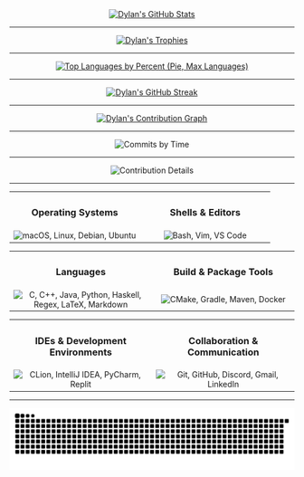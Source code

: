 <div align="center">
  <a href="https://github.com/dhodgson615">
    <img
      src="https://github-readme-stats.vercel.app/api?username=dhodgson615&show_icons=true&theme=gruvbox&count_private=true&include_all_commits=true"
      alt="Dylan's GitHub Stats"
    />
  </a>
</div>

<hr />

<div align="center">
  <a href="https://github.com/dhodgson615">
    <img
      src="https://github-profile-trophy.vercel.app/?username=dhodgson615&theme=gruvbox&margin-w=20&margin-h=20&column=3"
      alt="Dylan's Trophies"
    />
  </a>
</div>

<hr />

<div align="center">
  <a href="https://github.com/dhodgson615">
    <img
      src="https://github-readme-stats.vercel.app/api/top-langs/?username=dhodgson615&theme=gruvbox&hide=html,css&layout=pie&langs_count=11"
      alt="Top Languages by Percent (Pie, Max Languages)"
      style="max-width: 500px"
    />
  </a>
</div>

<hr />

<div align="center">
  <a href="https://github.com/dhodgson615">
    <img
      src="https://github-readme-streak-stats.herokuapp.com/?user=dhodgson615&theme=gruvbox"
      alt="Dylan's GitHub Streak"
    />
  </a>
</div>

<hr />

<div align="center">
  <a href="https://github.com/dhodgson615">
    <img
      src="https://github-readme-activity-graph.vercel.app/graph?username=dhodgson615&theme=gruvbox"
      alt="Dylan's Contribution Graph"
    />
  </a>
</div>

<hr />

<div align="center">
  <img
    src="https://github-profile-summary-cards.vercel.app/api/cards/productive-time?username=dhodgson615&theme=gruvbox&utcOffset=-4"
    alt="Commits by Time"
  />
</div>

<hr />

<div align="center">
  <img
    src="https://github-profile-summary-cards.vercel.app/api/cards/profile-details?username=dhodgson615&theme=gruvbox"
    alt="Contribution Details"
  />
</div>

<hr />

<div align="center">
  <table>
    <tr width="100%">
      <th align="center">
        <h3>Operating Systems</h3>
      </th>
      <th align="center">
        <h3>Shells & Editors</h3>
      </th>
    </tr>
    <tr>
      <td width="50%" align="center">
        <img
          src="https://skillicons.dev/icons?i=apple,linux,debian,ubuntu"
          alt="macOS, Linux, Debian, Ubuntu"
        />
      </td>
      <td width="50%" align="center">
        <img
          src="https://skillicons.dev/icons?i=bash,vim,vscode"
          alt="Bash, Vim, VS Code"
        />
      </td>
    </tr>
  </table>
</div>
<div align="center">
  <table>
    <tr width="100%">
      <th align="center">
        <h3>Languages</h3>
      </th>
      <th align="center">
        <h3>Build & Package Tools</h3>
      </th>
    </tr>
    <tr>
      <td width="50%" align="center">
        <img
          src="https://skillicons.dev/icons?i=c,cpp,java,py,haskell,latex"
          alt="C, C++, Java, Python, Haskell, Regex, LaTeX, Markdown"
        />
      </td>
      <td width="50%" align="center">
        <img
          src="https://skillicons.dev/icons?i=cmake,gradle,maven,docker"
          alt="CMake, Gradle, Maven, Docker"
        />
      </td>
    </tr>
  </table>
</div>
<div align="center">
  <table>
    <tr width="100%">
      <th align="center">
        <h3>IDEs & Development Environments</h3>
      </th>
      <th align="center">
        <h3>Collaboration & Communication</h3>
      </th>
    </tr>
    <tr>
      <td width="50%" align="center">
        <img
          src="https://skillicons.dev/icons?i=clion,idea,pycharm,replit"
          alt="CLion, IntelliJ IDEA, PyCharm, Replit"
        />
      </td>
      <td width="50%" align="center">
        <img
          src="https://skillicons.dev/icons?i=git,github,discord,gmail,linkedin"
          alt="Git, GitHub, Discord, Gmail, LinkedIn"
        />
      </td>
    </tr>
  </table>
</div>

<hr />

<div align="center">
  <img
    src="https://raw.githubusercontent.com/dhodgson615/dhodgson615/output/dist/github-contribution-grid-snake.svg"
    alt="Snake animation"
  />
</div>
